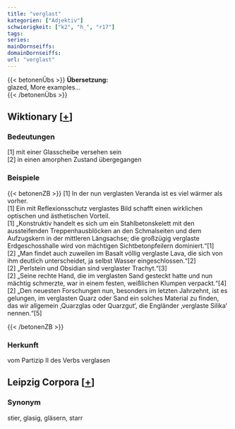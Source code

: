 ```yaml
---
title: "verglast"
kategorien: ["Adjektiv"]
schwierigkeit: ["k2", "h_", "r17"]
tags:
series:
mainDornseiffs:
domainDornseiffs:
url: "verglast"
---
```


{{< betonenÜbs >}}
**Übersetzung:**  
glazed, More examples...  
{{< /betonenÜbs >}}

## Wiktionary [[+](https://de.wiktionary.org/wiki/verglast)]

### Bedeutungen
[1] mit einer Glasscheibe versehen sein  
[2] in einen amorphen Zustand übergegangen  

### Beispiele
{{< betonenZB >}}
[1] In der nun verglasten Veranda ist es viel wärmer als vorher.  
[1] Ein mit Reflexionsschutz verglastes Bild schafft einen wirklichen optischen und ästhetischen Vorteil.  
[1] „Konstruktiv handelt es sich um ein Stahlbetonskelett mit den aussteifenden Treppenhausblöcken an den Schmalseiten und dem Aufzugskern in der mittleren Längsachse; die großzügig verglaste Erdgeschosshalle wird von mächtigen Sichtbetonpfeilern dominiert.“[1]  
[2] „Man findet auch zuweilen im Basalt völlig verglaste Lava, die sich von ihm deutlich unterscheidet, ja selbst Wasser eingeschlossen.“[2]  
[2] „Perlstein und Obsidian sind verglaster Trachyt.“[3]  
[2] „Seine rechte Hand, die im verglasten Sand gesteckt hatte und nun mächtig schmerzte, war in einem festen, weißlichen Klumpen verpackt.“[4]  
[2] „Den neuesten Forschungen nun, besonders im letzten Jahrzehnt, ist es gelungen, im verglasten Quarz oder Sand ein solches Material zu finden, das wir allgemein ‚Quarzglas oder Quarzgut‘, die Engländer ‚verglaste Silika‘ nennen.“[5]  

{{< /betonenZB >}}
### Herkunft
vom Partizip II des Verbs verglasen  


## Leipzig Corpora [[+](https://corpora.uni-leipzig.de/en/res?word=verglast&corpusId=deu_newscrawl-public_2018)]


### Synonym
stier, glasig, gläsern, starr

